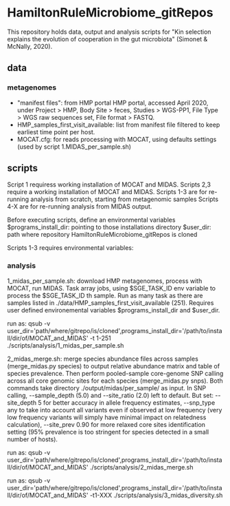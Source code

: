 # HamiltonRuleMicrobiome_gitRepos
 
This repository holds data, output and analysis scripts for "Kin selection explains the evolution of cooperation in the gut microbiota" (Simonet & McNally, 2020).


## data

### metagenomes

- "manifest files": from HMP portal HMP portal, accessed April 2020, under Project > HMP, Body Site > feces, Studies > WGS-PP1, File Type > WGS raw sequences set, File format > FASTQ.
- HMP_samples_first_visit_available: list from manifest file filtered to keep earliest time point per host.
- MOCAT.cfg: for reads processing with MOCAT, using defaults settings (used by script 1.MIDAS_per_sample.sh)



## scripts

Script 1 requiress working installation of MOCAT and MIDAS. Scripts 2,3 require a working installation of MOCAT and MIDAS.
Scripts 1-3 are for re-running analysis from scratch, starting from metagenomic samples
Scripts 4-X are for re-running analysis from MIDAS output.

Before executing scripts, define an environmental variables
$programs_install_dir: pointing to those installations directory
$user_dir: path where repository HamiltonRuleMicrobiome_gitRepos is cloned

Scripts 1-3 requires environmental variables:


### analysis

1_midas_per_sample.sh: download HMP metagenomes, process with MOCAT, run MIDAS. Task array jobs, using $SGE_TASK_ID env variable to process the $SGE_TASK_ID th sample. Run as many task as there are samples listed in ./data/HMP_samples_first_visit_available (251). Requires user defined environemental variables $programs_install_dir and $user_dir.

run as: 
qsub -v user_dir='path/where/gitrepo/is/cloned',programs_install_dir='/path/to/install/dir/of/MOCAT_and_MIDAS' -t 1-251 ./scripts/analysis/1_midas_per_sample.sh


2_midas_merge.sh: merge species abundance files across samples (merge_midas.py species) to output relative abundance matrix and table of species prevalence. Then perform pooled-sample core-genome SNP calling across all core genomic sites for each species (merge_midas.py snps). Both commands take directory ./output/midas/per_sample/ as input. In SNP calling, --sample_depth (5.0) and --site_ratio (2.0) left to default. But set: --site_depth 5 for better accuracy in allele frequency estimates, --snp_type any to take into account all variants even if observed at low frequency (very low frequency variants will simply have minimal impact on relatedness calculation), --site_prev 0.90 for more relaxed core sites identification setting (95% prevalence is too stringent for species detected in a small number of hosts).

run as:
qsub -v user_dir='path/where/gitrepo/is/cloned',programs_install_dir='/path/to/install/dir/of/MOCAT_and_MIDAS' ./scripts/analysis/2_midas_merge.sh



run as:
qsub -v user_dir='path/where/gitrepo/is/cloned',programs_install_dir='/path/to/install/dir/of/MOCAT_and_MIDAS' -t1-XXX ./scripts/analysis/3_midas_diversity.sh








